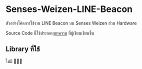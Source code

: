 # Senses-Weizen-LINE-Beacon
ตัวอย่างโค้ดการใช้งาน LINE Beacon บน Senses Weizen ส่วน Hardware

Source Code นี้ใช้ประกอบ[บทความ]() ที่ผู้เขียนเขียนขึ้น

## Library ที่ใช้
ไม่มี 🥳🥳🥳
